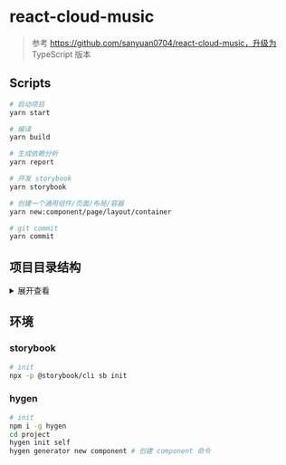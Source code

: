 # react-cloud-music

> 参考 https://github.com/sanyuan0704/react-cloud-music，升级为 TypeScript 版本

## Scripts

```bash
# 启动项目
yarn start

# 编译
yarn build

# 生成依赖分析
yarn report

# 开发 storybook
yarn storybook

# 创建一个通用组件/页面/布局/容器
yarn new:component/page/layout/container

# git commit
yarn commit
```

## 项目目录结构

<details>
<summary>展开查看</summary>
<pre><code>
├── assets           图片字体等资源
│
├── components       公用组件
│
├── config           配置
│
├── constants        常量
│
├── containers       状态容器
│
├── events           事件 (通常用于 view 和 services/tools 的解耦)
│
├── layouts          布局
│
├── pages            页面
│
├── routes           路由
│
├── services         数据层 (网络数据/本地存储数据/mock 数据)
│
├── styles           样式
│
├── tools            工具
│
├── typings          类型定义
│
├── App.tsx          根组件
│
└── index.tsx        入口
</code></pre>
</details>

## 环境

### storybook

```bash
# init
npx -p @storybook/cli sb init
```

### hygen

```bash
# init
npm i -g hygen
cd project
hygen init self
hygen generator new component # 创建 component 命令
```

